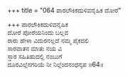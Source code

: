 +++
title = "064 ಪಾರಲೌಕಿಕದುಳಿವನೈಹಿಕ ದೋರೆ"

+++
ಪಾರಲೌಕಿಕದುಳಿವನೈಹಿಕ  
ದೋರೆ ಪೋರೆಯನಿಂದು ಬಲ್ಲವ  
ರಾರು ಹೇಳಾ ವಿದುರನಲ್ಲದೆ ನಮ್ಮ ಪೈಕದಲಿ  
ಸಾರವಾತನ ಮಾತು ನಯ ವಿ  
ಸ್ತಾರ ಸಹಿತಿಹುದಲ್ಲಿ ನಂಬುಗೆ  
ದೂರವಿಲ್ಲೆನಗರಿಯೆ ನೀ ನಿಲ್ಲೆಂದನಂಧನೃಪ     ॥64॥